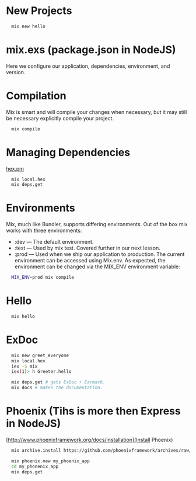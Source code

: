 # New Projects
```sh
  mix new hello
```

# mix.exs (package.json in NodeJS)
Here we configure our application, dependencies, environment, and version.

# Compilation
Mix is smart and will compile your changes when necessary, but it may still be necessary explicitly compile your project.
```sh
  mix compile
```
# Managing Dependencies
[hex.pm](Hex (NPM in NodeJS))
```sh
  mix local.hex
  mix deps.get
```
# Environments
Mix, much like Bundler, supports differing environments. Out of the box mix works with three environments:
* :dev — The default environment.
* :test — Used by mix test. Covered further in our next lesson.
* :prod — Used when we ship our application to production.
The current environment can be accessed using Mix.env. As expected, the environment can be changed via the MIX_ENV environment variable:
```sh
  MIX_ENV=prod mix compile
```

# Hello
```sh
  mix hello
```

# ExDoc
```sh
  mix new greet_everyone
  mix local.hex
  iex -S mix
  iex(1)> h Greeter.hello
```
```sh
  mix deps.get # gets ExDoc + Earmark.
  mix docs # makes the documentation.
```

# Phoenix (Tihs is more then Express in NodeJS)
[http://www.phoenixframework.org/docs/installation](Install Phoenix)
```sh
  mix archive.install https://github.com/phoenixframework/archives/raw/master/phoenix_new.ez

  mix phoenix.new my_phoenix_app
  cd my_phonenix_app
  mix deps.get
```
